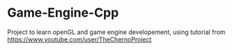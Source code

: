# Game-Engine-Cpp
Project to learn openGL and game engine developement, using tutorial from https://www.youtube.com/user/TheChernoProject
